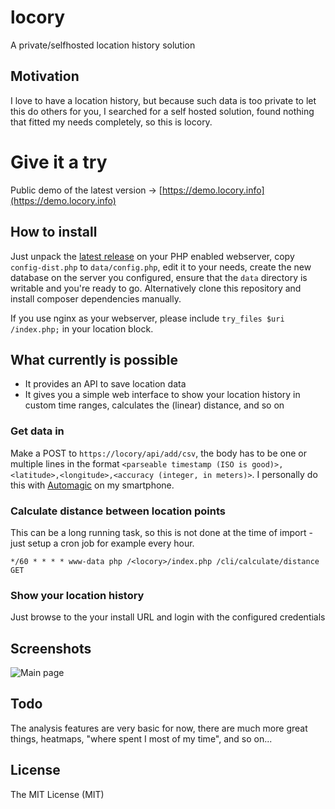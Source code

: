 # locory
A private/selfhosted location history solution

## Motivation
I love to have a location history, but because such data is too private to let this do others for you, I searched for a self hosted solution, found nothing that fitted my needs completely, so this is locory.

# Give it a try
Public demo of the latest version &rarr; [https://demo.locory.info](https://demo.locory.info) 

## How to install
Just unpack the [latest release](https://github.com/berrnd/locory/releases/latest) on your PHP enabled webserver, copy `config-dist.php` to `data/config.php`, edit it to your needs, create the new database on the server you configured, ensure that the `data` directory is writable and you're ready to go. Alternatively clone this repository and install composer dependencies manually.

If you use nginx as your webserver, please include `try_files $uri /index.php;` in your location block.

## What currently is possible
- It provides an API to save location data
- It gives you a simple web interface to show your location history in custom time ranges, calculates the (linear) distance, and so on

### Get data in
Make a POST to `https://locory/api/add/csv`, the body has to be one or multiple lines in the format `<parseable timestamp (ISO is good)>,<latitude>,<longitude>,<accuracy (integer, in meters)>`.
I personally do this with [Automagic](https://play.google.com/store/apps/details?id=ch.gridvision.ppam.androidautomagic) on my smartphone.

### Calculate distance between location points
This can be a long running task, so this is not done at the time of import - just setup a cron job for example every hour.

`*/60 * * * * www-data php /<locory>/index.php /cli/calculate/distance GET`

### Show your location history
Just browse to the your install URL and login with the configured credentials

## Screenshots
![Main page](https://github.com/berrnd/locory/raw/master/publication_assets/mainpage.png "Main page")

## Todo
The analysis features are very basic for now, there are much more great things, heatmaps, "where spent I most of my time", and so on...

## License
The MIT License (MIT)
